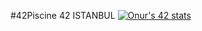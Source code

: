 #42Piscine
42 ISTANBUL
[![Onur's 42 stats](https://badge42.herokuapp.com/api/stats/odursun)](https://profile.intra.42.fr/users/odursun)
